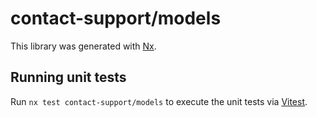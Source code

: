 # contact-support/models

This library was generated with [Nx](https://nx.dev).

## Running unit tests

Run `nx test contact-support/models` to execute the unit tests via [Vitest](https://vitest.dev/).
